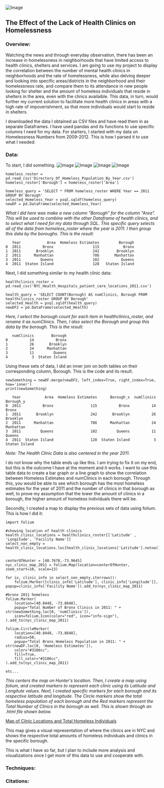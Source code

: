 ![Image](HOMELESS_02.0.jpg)
## The Effect of the Lack of Health Clinics on Homelessness

### Overview:
Watching the news and through everyday observation, there has been an increase in homelessness in neighborhoods that have limited access to health clinics, shelters and 
services. I am going to use my project to display the correlation between the number of mental health clinics in neighborhoods and the rate of homelessness, while also delving deeper and looking into specific areas/districts in the neighborhood and their homelessness rate, and compare them to its attendance in new people looking for shelter and the amount of homeless individuals that reside in shelters in the area, even with the clinics availaible. This data, in turn, would further my current solution to facilitate more health clinics in areas with a high rate of impoverishment, so that more individuals would start to reside in shelters.

I downloaded the data I obtained as CSV files and have read them in as separate Dataframes. I have used pandas and its functions to use specific columns I need for my data. For starters, I started with my data on Homelessness Numbers from 2009-2012. This is how I parsed it to use what I needed:

### Data:
To start, I did something.
![Image](homelessEstimatesPerYearByBoroughGraph.png)
![Image](homelessEstimatesAndNumClinics2011.png)
![Image](homelessEstimatesAndTotalIndividualsInShelter.png)
![Image](totalIndividualsPerYearByBoroughGraph.png)
```
homeless_roster = pd.read_csv('Directory_Of_Homeless_Population_By_Year.csv')
homeless_roster['Borough'] = homeless_roster['Area']

homeless_query = 'SELECT * FROM homeless_roster WHERE Year == 2011 GROUP BY Borough'
selected_Homeless_Year = psql.sqldf(homeless_query)
newDF = pd.DataFrame(selected_Homeless_Year)
```
_What I did here was make a new column "Borough" for the column "Area". This will be used to combine with the other Dataframe of health clinics, and to select what I need for my data through SQL. This specific query selects all of the data from homeless_roster where the year is 2011. I then group this data by the boroughs. This is the result:_

```
   Year            Area  Homeless Estimates         Borough
0  2011          Bronx                  115           Bronx
1  2011       Brooklyn                  242        Brooklyn
2  2011      Manhattan                  786       Manhattan
3  2011         Queens                  102          Queens
4  2011  Staten Island                  128   Staten Island
```

Next, I did something similar to my health clinic data:
```
healthclinics_roster = pd.read_csv('NYC_Health_Hospitals_patient_care_locations_2011.csv')

health_query = 'SELECT COUNT(Borough) AS numClinics, Borough FROM healthclinics_roster GROUP BY Borough'
selected_Health = psql.sqldf(health_query)
newDF2 = pd.DataFrame(selected_Health)
```

_Here, I select the borough count for each item in healthclinics_roster, and rename it as numClinics. Then, I also select the Borough and group this data by the borough. This is the result:_

```
   numClinics        Borough
0          14          Bronx
1          26       Brooklyn
2          24      Manhattan
3          11         Queens
4           3  Staten Island
```

Using these sets of data, I did an inner join on both tables on their corresponding column, Borough. This is the code and its result.
```
newSomething = newDF.merge(newDF2, left_index=True, right_index=True, how='inner')
print(newSomething)

   Year           Area  Homeless Estimates      Borough_x  numClinics      Borough_y
0  2011          Bronx                 115          Bronx          14          Bronx
1  2011       Brooklyn                 242       Brooklyn          26       Brooklyn
2  2011      Manhattan                 786      Manhattan          24      Manhattan
3  2011         Queens                 102         Queens          11         Queens
4  2011  Staten Island                 128  Staten Island           3  Staten Island
```
_Note: The Health Clinic Data is also centered in the year 2011._

I do not know why the table ends up like this. I am trying to fix it on my end, but this is the outcome I have at the moment and it works. I want to use this table data to create a bar graph or a line graph to show the correlation between Homeless Estimates and numClinics in each borough. Through this, you would be able to see which borough has the most homeless estimates for the year of 2011 and the number of clinics in that borough as well, to prove my assumption that the lower the amount of clinics in a borough, the higher amount of homeless individuals there will be.

Secondly, I created a map to display the previous sets of data using folium. This is how I did it:
```
import folium

#showing location of health clinics
health_clinic_locations = healthclinics_roster[['Latitude' , 'Longitude', 'Facility Name']]
select_non_empty = health_clinic_locations.loc[health_clinic_locations['Latitude'].notna()]


centerOfHunter = [40.7678,-73.9645]
nyc_clinic_map_2011 = folium.Map(location=centerOfHunter, zoom_start=10, scale=13)

for ix, clinic_info in select_non_empty.iterrows():
    folium.Marker([clinic_info['Latitude'], clinic_info['Longitude']], popup=clinic_info['Facility Name']).add_to(nyc_clinic_map_2011)

#bronx 2011 homeless
folium.Marker(
    location=[40.8448, -73.8648],
    popup="Total Number of Bronx Clinics in 2011: " + str(newSomething.loc[0, 'numClinics']),
    icon=folium.Icon(color="red", icon="info-sign"),
).add_to(nyc_clinic_map_2011)

folium.CircleMarker(
    location=[40.8448, -73.8648],
    radius=50,
    popup="Total Bronx Homeless Population in 2011: " + str(newDF.loc[0, 'Homeless Estimates']),
    color="#3186cc",
    fill=True,
    fill_color="#3186cc",
).add_to(nyc_clinic_map_2011)

etc...
```
_This centers the map on Hunter's location. Then, I create a map using folium, and created markers to represent each clinic using its Latitude and Longitute values. Next, I created specific markers for each borough and its respective latitude and longitude. The Circle markers show the total homeless population of each borough and the Red markers represent the Total Number of Clinics in the borough as well. This is shown through an .html file shown below._

[Map of Clinic Locations and Total Homeless Individuals](clinic_homeless_2011.html)

This map gives a visual representation of where the clinics are in NYC and shows the respective total amounts of homeless individuals and clinics in the specific borough.

This is what I have so far, but I plan to include more analysis and visualizations once I get more of this data to use and cooperate with.

### Techniques: 


### Citations:

